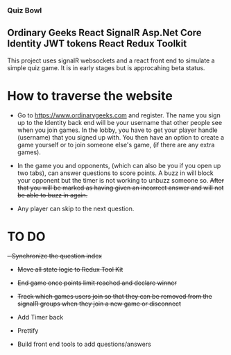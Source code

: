 ### Quiz Bowl

## Ordinary Geeks React SignalR Asp.Net Core Identity JWT tokens React Redux Toolkit

This project uses signalR websockets and a react front end to simulate a simple quiz game. It is in early stages but is approcahing beta status.

# How to traverse the website

- Go to https://www.ordinarygeeks.com and register. The name you sign up to the Identity back end will be your username that other people see when you join games. In the lobby, you have to get your player handle (username) that you signed up with. You then have an option to create a game yourself or to join someone else's game, (if there are any extra games).

- In the game you and opponents, (which can also be you if you open up two tabs), can answer questions to score points. A buzz in will block your opponent but the timer is not working to unbuzz someone so.
  <strike> After that you will be marked as having given an incorrect answer and will not be able to buzz in again.</strike>

- Any player can skip to the next question.

# TO DO

<strike>
- Synchronize the question index

- Move all state logic to Redux Tool Kit

- End game once points limit reached and declare winner

- Track which games users join so that they can be removed from the signalR groups when they join a new game or disconnect
  </strike>

- Add Timer back

- Prettify

- Build front end tools to add questions/answers
